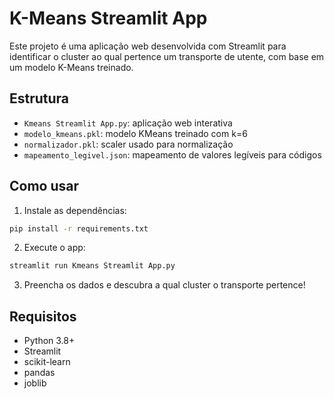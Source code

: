 # K-Means Streamlit App

Este projeto é uma aplicação web desenvolvida com Streamlit para identificar o cluster ao qual pertence um transporte de utente, com base em um modelo K-Means treinado.

## Estrutura

- `Kmeans Streamlit App.py`: aplicação web interativa
- `modelo_kmeans.pkl`: modelo KMeans treinado com k=6
- `normalizador.pkl`: scaler usado para normalização
- `mapeamento_legivel.json`: mapeamento de valores legíveis para códigos

## Como usar

1. Instale as dependências:
```bash
pip install -r requirements.txt
```

2. Execute o app:
```bash
streamlit run Kmeans Streamlit App.py
```

3. Preencha os dados e descubra a qual cluster o transporte pertence!

## Requisitos

- Python 3.8+
- Streamlit
- scikit-learn
- pandas
- joblib
